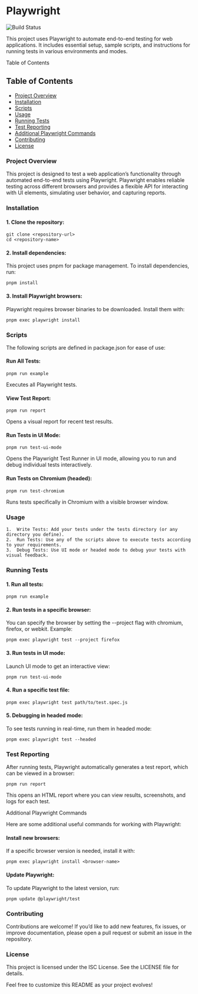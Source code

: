 # Playwright


![Build Status](https://github.com/zhukoff-av/Playwright/actions/workflows/main.yml/badge.svg)

This project uses Playwright to automate end-to-end testing for web applications. It includes essential setup, sample scripts, and instructions for running tests in various environments and modes.

Table of Contents

## Table of Contents

- [Project Overview](#project-overview)
- [Installation](#installation)
- [Scripts](#scripts)
- [Usage](#usage)
- [Running Tests](#running-tests)
- [Test Reporting](#test-reporting)
- [Additional Playwright Commands](#additional-playwright-commands)
- [Contributing](#contributing)
- [License](#license)

### Project Overview

This project is designed to test a web application’s functionality through automated end-to-end tests using Playwright. Playwright enables reliable testing across different browsers and provides a flexible API for interacting with UI elements, simulating user behavior, and capturing reports.

### Installation

#### 1.	Clone the repository:

    git clone <repository-url>
    cd <repository-name>


#### 2.	Install dependencies:
This project uses pnpm for package management. To install dependencies, run:

    pnpm install


#### 3.	Install Playwright browsers:
Playwright requires browser binaries to be downloaded. Install them with:

    pnpm exec playwright install


### Scripts

The following scripts are defined in package.json for ease of use:

#### Run All Tests:

    pnpm run example

Executes all Playwright tests.

#### View Test Report:

    pnpm run report

Opens a visual report for recent test results.

#### Run Tests in UI Mode:

    pnpm run test-ui-mode

Opens the Playwright Test Runner in UI mode, allowing you to run and debug individual tests interactively.

#### Run Tests on Chromium (headed):

    pnpm run test-chromium

Runs tests specifically in Chromium with a visible browser window.

### Usage

	1.	Write Tests: Add your tests under the tests directory (or any directory you define).
	2.	Run Tests: Use any of the scripts above to execute tests according to your requirements.
	3.	Debug Tests: Use UI mode or headed mode to debug your tests with visual feedback.

### Running Tests

#### 1.	Run all tests:

    pnpm run example


#### 2.	Run tests in a specific browser:
You can specify the browser by setting the --project flag with chromium, firefox, or webkit. Example:

    pnpm exec playwright test --project firefox

#### 3.	Run tests in UI mode:
Launch UI mode to get an interactive view:

    pnpm run test-ui-mode


#### 4.	Run a specific test file:

    pnpm exec playwright test path/to/test.spec.js


#### 5.	Debugging in headed mode:
To see tests running in real-time, run them in headed mode:

    pnpm exec playwright test --headed


### Test Reporting

After running tests, Playwright automatically generates a test report, which can be viewed in a browser:

    pnpm run report

This opens an HTML report where you can view results, screenshots, and logs for each test.

Additional Playwright Commands

Here are some additional useful commands for working with Playwright:

#### Install new browsers:
If a specific browser version is needed, install it with:

    pnpm exec playwright install <browser-name>


#### Update Playwright:
To update Playwright to the latest version, run:

    pnpm update @playwright/test


### Contributing

Contributions are welcome! If you’d like to add new features, fix issues, or improve documentation, please open a pull request or submit an issue in the repository.

### License

This project is licensed under the ISC License. See the LICENSE file for details.

Feel free to customize this README as your project evolves!

